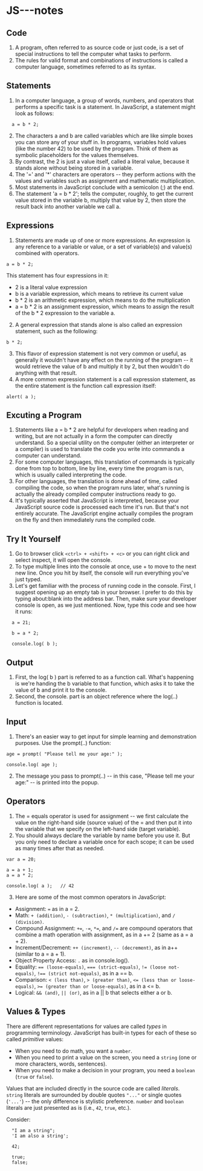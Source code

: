 # JS---notes

## Code
1. A program, often referred to as source code or just code, is a set of special instructions to tell the computer what tasks to perform. 
2. The rules for valid format and combinations of instructions is called a computer language, sometimes referred to as its syntax.

## Statements
1. In a computer language, a group of words, numbers, and operators that performs a specific task is a statement. In JavaScript, a statement might look as follows:
```
  a = b * 2;
```
2. The characters a and b are called variables which are like simple boxes you can store any of your stuff in. In programs, variables hold values (like the number 42) to be used by the program. Think of them as symbolic placeholders for the values themselves.
3. By contrast, the 2 is just a value itself, called a literal value, because it stands alone without being stored in a variable.
4. The '=' and '*' characters are operators -- they perform actions with the values and variables such as assignment and mathematic multiplication.
5. Most statements in JavaScript conclude with a semicolon (;) at the end.
6. The statement 'a = b * 2'; tells the computer, roughly, to get the current value stored in the variable b, multiply that value by 2, then store the result back into another variable we call a.

## Expressions

1. Statements are made up of one or more expressions. An expression is any reference to a variable or value, or a set of variable(s) and value(s) combined with operators.
```
a = b * 2;
```
This statement has four expressions in it:

* 2 is a literal value expression
* b is a variable expression, which means to retrieve its current value
* b * 2 is an arithmetic expression, which means to do the multiplication
* a = b * 2 is an assignment expression, which means to assign the result of the b * 2 expression to the variable a.

2. A general expression that stands alone is also called an expression statement, such as the following:
```
b * 2;
```
3. This flavor of expression statement is not very common or useful, as generally it wouldn't have any effect on the running of the program -- it would retrieve the value of b and multiply it by 2, but then wouldn't do anything with that result.
4. A more common expression statement is a call expression statement, as the entire statement is the function call expression itself:
```
alert( a );
```
## Excuting a Program

1. Statements like a = b * 2 are helpful for developers when reading and writing, but are not actually in a form the computer can directly understand. So a special utility on the computer (either an interpreter or a compiler) is used to translate the code you write into commands a computer can understand.
2. For some computer languages, this translation of commands is typically done from top to bottom, line by line, every time the program is run, which is usually called interpreting the code.
3. For other languages, the translation is done ahead of time, called compiling the code, so when the program runs later, what's running is actually the already compiled computer instructions ready to go.
4. It's typically asserted that JavaScript is interpreted, because your JavaScript source code is processed each time it's run. But that's not entirely accurate. The JavaScript engine actually compiles the program on the fly and then immediately runs the compiled code.

## Try It Yourself

1. Go to browser click `<ctrl> + <shift> + <c>` or you can right click and select inspect, it will open the console.
2. To type multiple lines into the console at once, use <shift> + <enter> to move to the next new line. Once you hit <enter> by itself, the console will run everything you've just typed.
3. Let's get familiar with the process of running code in the console. First, I suggest opening up an empty tab in your browser. I prefer to do this by typing about:blank into the address bar. Then, make sure your developer console is open, as we just mentioned.
Now, type this code and see how it runs:
```
  a = 21;

  b = a * 2;

  console.log( b );
```
## Output

1. First, the log( b ) part is referred to as a function call. What's happening is we're handing the b variable to that function, which asks it to take the value of b and print it to the console.
2. Second, the console. part is an object reference where the log(..) function is located.

  ## Input
  
  1. There's an easier way to get input for simple learning and demonstration purposes. Use the prompt(..) function:
  ```
  age = prompt( "Please tell me your age:" );

  console.log( age );
  ```
  2. The message you pass to prompt(..) -- in this case, "Please tell me your age:" -- is printed into the popup.
  
  ## Operators
  
  1. The = equals operator is used for assignment -- we first calculate the value on the right-hand side (source value) of the = and then put it into the variable that we specify on the left-hand side (target variable).
  2. You should always declare the variable by name before you use it. But you only need to declare a variable once for each scope; it can be used as many times after that as needed.
  ```
  var a = 20;

a = a + 1;
a = a * 2;

console.log( a );	// 42
  ```
  3. Here are some of the most common operators in JavaScript:
  * Assignment: `=` as in a = 2.
  * Math: `+ (addition)`, `- (subtraction)`, `* (multiplication)`, and `/ (division)`.
  * Compound Assignment: `+=`, `-=`, `*=`, and `/=` are compound operators that combine a math operation with assignment, as in a += 2 (same as a = a + 2).
  * Increment/Decrement: `++ (increment)`, `-- (decrement)`, as in a++ (similar to a = a + 1).
  * Object Property Access: `.` as in console.log().
  * Equality: `== (loose-equals)`, `=== (strict-equals)`, `!= (loose not-equals)`, `!== (strict not-equals)`, as in a == b.
  * Comparison: `< (less than)`, `> (greater than)`, `<= (less than or loose-equals)`, `>= (greater than or loose-equals)`, as in a <= b.
  * Logical: `&& (and)`, `|| (or)`, as in a || b that selects either a or b.
<!--   4. For much more detail, and coverage of operators see the Mozilla Developer Network (MDN)'s "Expressions and Operators" 
    (https://developer.mozilla.org/en-US/docs/Web/JavaScript/Guide/Expressions_and_Operators). -->
 
  ## Values & Types

There are different representations for values are called *types* in programming terminology. JavaScript has built-in types for each of these so called *primitive* values:

* When you need to do math, you want a `number`.
* When you need to print a value on the screen, you need a `string` (one or more characters, words, sentences).
* When you need to make a decision in your program, you need a `boolean` (`true` or `false`).

Values that are included directly in the source code are called *literals*. `string` literals are surrounded by double quotes `"..."` or single quotes (`'...'`) -- the only difference is stylistic preference. `number` and `boolean` literals are just presented as is (i.e., `42`, `true`, etc.).

  Consider: 
```
  "I am a string";
  'I am also a string';

  42;

  true;
  false;
 ```

  
